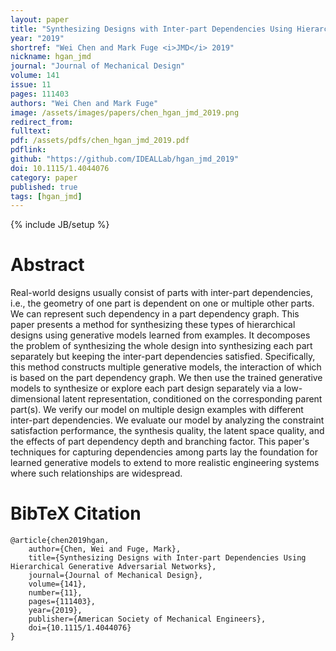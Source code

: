 ```yaml
---
layout: paper
title: "Synthesizing Designs with Inter-part Dependencies Using Hierarchical Generative Adversarial Networks"
year: "2019"
shortref: "Wei Chen and Mark Fuge <i>JMD</i> 2019"
nickname: hgan_jmd
journal: "Journal of Mechanical Design"
volume: 141
issue: 11
pages: 111403
authors: "Wei Chen and Mark Fuge"
image: /assets/images/papers/chen_hgan_jmd_2019.png
redirect_from: 
fulltext: 
pdf: /assets/pdfs/chen_hgan_jmd_2019.pdf
pdflink: 
github: "https://github.com/IDEALLab/hgan_jmd_2019"
doi: 10.1115/1.4044076
category: paper
published: true
tags: [hgan_jmd]
---
```

{% include JB/setup %}

# Abstract 

Real-world designs usually consist of parts with inter-part dependencies, i.e., the geometry of one part is dependent on one or multiple other parts. We can represent such dependency in a part dependency graph. This paper presents a method for synthesizing these types of hierarchical designs using generative models learned from examples. It decomposes the problem of synthesizing the whole design into synthesizing each part separately but keeping the inter-part dependencies satisfied. Specifically, this method constructs multiple generative models, the interaction of which is based on the part dependency graph. We then use the trained generative models to synthesize or explore each part design separately via a low-dimensional latent representation, conditioned on the corresponding parent part(s). We verify our model on multiple design examples with different inter-part dependencies. We evaluate our model by analyzing the constraint satisfaction performance, the synthesis quality, the latent space quality, and the effects of part dependency depth and branching factor. This paper's techniques for capturing dependencies among parts lay the foundation for learned generative models to extend to more realistic engineering systems where such relationships are widespread.




# BibTeX Citation

```
@article{chen2019hgan,
    author={Chen, Wei and Fuge, Mark},
    title={Synthesizing Designs with Inter-part Dependencies Using Hierarchical Generative Adversarial Networks},
    journal={Journal of Mechanical Design},
    volume={141},
    number={11},
    pages={111403},
    year={2019},
    publisher={American Society of Mechanical Engineers},
    doi={10.1115/1.4044076}
}
```
